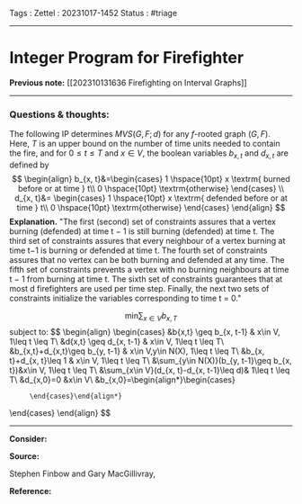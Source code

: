 Tags :
Zettel :  20231017-1452
Status : #triage 

-----

# Integer Program for Firefighter

**Previous note:** [[202310131636 Firefighting on Interval Graphs]]

-----

### Questions & thoughts:

The following IP determines $MVS(G,F;d)$ for any $f$-rooted graph $(G,F)$. Here, $T$ is an upper bound on the number of time units needed to contain the fire, and for $0\leq t\leq T$ and $x\in V$, the boolean variables $b_{x,t}$ and $d_{x,t}$ are defined by
$$
\begin{align}
b_{x, t}&=\begin{cases}
1 \hspace{10pt} x \textrm{ burned before or at time } t\\
0 \hspace{10pt} \textrm{otherwise}
\end{cases}
\\
d_{x, t}&= \begin{cases}
1 \hspace{10pt} x \textrm{ defended before or at time } t\\
0 \hspace{10pt} \textrm{otherwise}
\end{cases}
\end{align}
$$
**Explanation.** "The first (second) set of constraints assures that a vertex burning (defended) at time t − 1 is still burning (defended) at time t. The third set of constraints assures that every neighbour of a vertex burning at time t−1 is burning or defended at time t. The fourth set of constraints assures that no vertex can be both burning and defended at any time. The fifth set of constraints prevents a vertex with no burning neighbours at time t − 1 from burning at time t. The sixth set of constraints guarantees that at most d firefighters are used per time step. Finally, the next two sets of constraints initialize the variables corresponding to time t = 0."

$$
\displaystyle\textrm{min}\sum_{x\in V}b_{x,T}
$$
subject to:
$$
\begin{align}
\begin{cases}
&b{x,t} \geq b_{x, t-1} & x\in V, 1\leq t \leq T\\
&d{x,t} \geq d_{x, t-1} & x\in V, 1\leq t \leq T\\
&b_{x,t}+d_{x,t}\geq b_{y, t-1} & x\in V,y\in N(X), 1\leq t \leq T\\
&b_{x, t}+d_{x, t}\leq 1 & x\in V, 1\leq t \leq T\\
&\sum_{y\in N(X)}(b_{y, t-1}\geq b_{x, t})&x\in V, 1\leq t \leq T\\
&\sum_{x\in V}(d_{x, t}-d_{x, t-1}\leq d)& 1\leq t \leq T\\
&d_{x,0}=0 &x\in V\\
&b_{x,0}=\begin{align*}\begin{cases}
		     
		 \end{cases}\end{align*}

\end{cases}
\end{align}
$$

-----
 
**Consider:**


**Source:** 

Stephen Finbow and Gary MacGillivray, 


**Reference:** 
